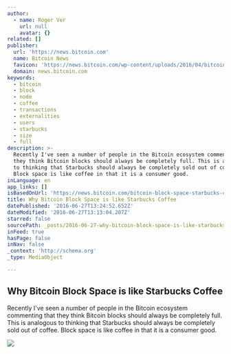 ```yaml
---
author:
  - name: Roger Ver
    url: null
    avatar: {}
related: []
publisher:
  url: 'https://news.bitcoin.com'
  name: Bitcoin News
  favicon: 'https://news.bitcoin.com/wp-content/uploads/2016/04/bitcoin_fav.png'
  domain: news.bitcoin.com
keywords:
  - bitcoin
  - block
  - node
  - coffee
  - transactions
  - externalities
  - users
  - starbucks
  - size
  - full
description: >-
  Recently I've seen a number of people in the Bitcoin ecosystem commenting that
  they think Bitcoin blocks should always be completely full. This is analogous
  to thinking that Starbucks should always be completely sold out of coffee.
  Block space is like coffee in that it is a consumer good.
inLanguage: en
app_links: []
isBasedOnUrl: 'https://news.bitcoin.com/bitcoin-block-space-starbucks-coffee/'
title: Why Bitcoin Block Space is like Starbucks Coffee
datePublished: '2016-06-27T13:24:52.652Z'
dateModified: '2016-06-27T13:13:04.207Z'
starred: false
sourcePath: _posts/2016-06-27-why-bitcoin-block-space-is-like-starbucks-coffee.md
inFeed: true
hasPage: false
inNav: false
_context: 'http://schema.org'
_type: MediaObject

---
```

<article style=""><h1>Why Bitcoin Block Space is like Starbucks Coffee</h1><p>Recently I've seen a number of people in the Bitcoin ecosystem commenting that they think Bitcoin blocks should always be completely full. This is analogous to thinking that Starbucks should always be completely sold out of coffee. Block space is like coffee in that it is a consumer good.</p><img src="https://news.bitcoin.com/wp-content/uploads/2016/06/Bitcoin-block-space-is-like-coffe.jpg" /></article>